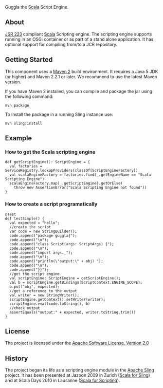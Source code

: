 Guggla the [Scala](http://www.scala-lang.org/) Script Engine.

## About

[JSR 223](http://www.jcp.org/en/jsr/detail?id=223) compliant [Scala](http://www.scala-lang.org/) Scripting engine. The scripting engine supports running in an OSGi container or as part of a stand alone application. 
It has optional support for compiling from/to a JCR repository. 

## Getting Started

This component uses a [Maven 2](http://maven.apache.org/) build environment. 
It requires a Java 5 JDK (or higher) and Maven 2.2.1 or later. We recommend to use the latest Maven version.

If you have Maven 2 installed, you can compile and package the jar using the following command:

    mvn package
    
To Install the package in a running Sling instance use:

    mvn sling:install

## Example

### How to get the Scala scripting engine

    def getScriptEngine(): ScriptEngine = {
      val factories = ServiceRegistry.lookupProviders(classOf[ScriptEngineFactory])
      val scalaEngineFactory = factories.find(_.getEngineName == "Scala Scripting Engine")
      scalaEngineFactory.map(_.getScriptEngine).getOrElse(
        throw new AssertionError("Scala Scripting Engine not found"))
    }
    
### How to create a script programatically

    @Test
    def testSimple() {
      val expected = "hello";
      //create the script
      var code = new StringBuilder();
      code.append("package guggla{");
      code.append("\n");
      code.append("class Script(args: ScriptArgs) {");
      code.append("\n");
      code.append("import args._");
      code.append("\n");
      code.append("println(\"output:\" + obj) ");
      code.append("\n");
      code.append("}}");
      //get the script engine
      val scriptEngine: ScriptEngine = getScriptEngine();
      val b = scriptEngine.getBindings(ScriptContext.ENGINE_SCOPE);
      b.put("obj", expected);
      //get a reference to the output
      val writer = new StringWriter();
      scriptEngine.getContext().setWriter(writer);
      scriptEngine.eval(code.toString(), b)
      //check output
      assertEquals("output:" + expected, writer.toString.trim())
    }

## License
The project is licensed under the [Apache Software License, Version 2.0](http://www.apache.org/licenses/LICENSE-2.0.html)

## History

The project began its life as a scripting engine module in the [Apache Sling](http://sling.apache.com/) project.
It has been presented at Jazoon 2009 in Zurich ([Scala for Sling](http://people.apache.org/~mduerig/scala4sling/)) and at Scala Days 2010 in Lausanne ([Scala for Scripting](http://people.apache.org/~mduerig/scala4scripting/)).
